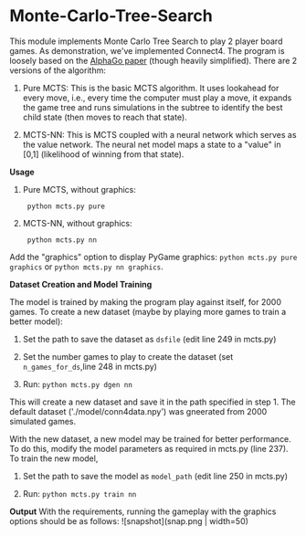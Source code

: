 # Monte-Carlo-Tree-Search

This module implements Monte Carlo Tree Search to play 2 player board games. As demonstration, we've implemented Connect4. The program is loosely based on the [AlphaGo paper](https://www.nature.com/articles/nature16961) (though heavily simplified). There are 2 versions of the algorithm:

1. Pure MCTS: This is the basic MCTS algorithm. It uses lookahead for every move, i.e., every time the computer must play a move, it expands the game tree and runs simulations in the subtree to identify the best child state (then moves to reach that state).

2. MCTS-NN: This is MCTS coupled with a neural network which serves as the value network. The neural net model maps a state to a "value" in [0,1] (likelihood of winning from that state).

**Usage**

1. Pure MCTS, without graphics:
        
        python mcts.py pure
      
2. MCTS-NN, without graphics:

        python mcts.py nn
        
Add the "graphics" option to display PyGame graphics: `python mcts.py pure graphics` or `python mcts.py nn graphics`.

**Dataset Creation and Model Training**

The model is trained by making the program play against itself, for 2000 games. To create a new dataset (maybe by playing more games to train a better model):

1. Set the path to save the dataset as `dsfile` (edit line 249 in mcts.py)

2. Set the number games to play to create the dataset (set `n_games_for_ds`,line 248 in mcts.py)

3. Run: `python mcts.py dgen nn`

This will create a new dataset and save it in the path specified in step 1. The default dataset ('./model/conn4data.npy') was gneerated from 2000 simulated games.

With the new dataset, a new model may be trained for better performance. To do this, modify the model parameters as required in mcts.py (line 237). To train the new model,

1. Set the path to save the model as `model_path` (edit line 250 in mcts.py)

2. Run: `python mcts.py train nn`

**Output**
With the requirements, running the gameplay with the graphics options should be as follows:
![snapshot](snap.png | width=50)
